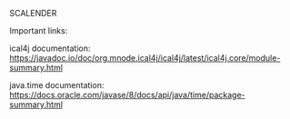 SCALENDER

Important links:

ical4j documentation:
https://javadoc.io/doc/org.mnode.ical4j/ical4j/latest/ical4j.core/module-summary.html

java.time documentation:
https://docs.oracle.com/javase/8/docs/api/java/time/package-summary.html